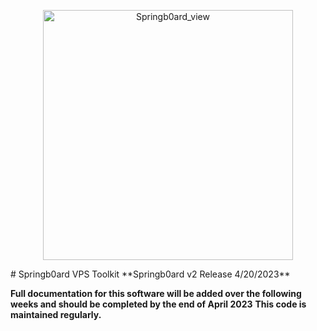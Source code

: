 <p align="center">
  <a href="https://github.com/LanceTreyark/Springb0ard">
  <img width="400" alt="Springb0ard_view" src="https://media.treyark.com/wp-content/uploads/2023/04/Slide1.jpg">
  </a>
</p>
# Springb0ard VPS Toolkit
**Springb0ard v2 Release 4/20/2023**


**Full documentation for this software will be added over the following weeks and should be completed by the end of April 2023**
**This code is maintained regularly.**